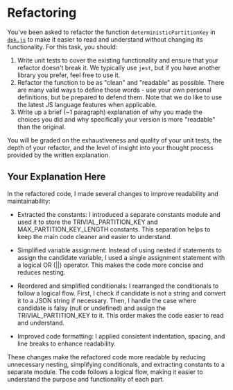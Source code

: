 # Refactoring

You've been asked to refactor the function `deterministicPartitionKey` in [`dpk.js`](dpk.js) to make it easier to read and understand without changing its functionality. For this task, you should:

1. Write unit tests to cover the existing functionality and ensure that your refactor doesn't break it. We typically use `jest`, but if you have another library you prefer, feel free to use it.
2. Refactor the function to be as "clean" and "readable" as possible. There are many valid ways to define those words - use your own personal definitions, but be prepared to defend them. Note that we do like to use the latest JS language features when applicable.
3. Write up a brief (~1 paragraph) explanation of why you made the choices you did and why specifically your version is more "readable" than the original.

You will be graded on the exhaustiveness and quality of your unit tests, the depth of your refactor, and the level of insight into your thought process provided by the written explanation.

## Your Explanation Here

In the refactored code, I made several changes to improve readability and maintainability:

- Extracted the constants: I introduced a separate constants module and used it to store the TRIVIAL_PARTITION_KEY and MAX_PARTITION_KEY_LENGTH constants. This separation helps to keep the main code cleaner and easier to understand.

- Simplified variable assignment: Instead of using nested if statements to assign the candidate variable, I used a single assignment statement with a logical OR (||) operator. This makes the code more concise and reduces nesting.

- Reordered and simplified conditionals: I rearranged the conditionals to follow a logical flow. First, I check if candidate is not a string and convert it to a JSON string if necessary. Then, I handle the case where candidate is falsy (null or undefined) and assign the TRIVIAL_PARTITION_KEY to it. This order makes the code easier to read and understand.

- Improved code formatting: I applied consistent indentation, spacing, and line breaks to enhance readability.

These changes make the refactored code more readable by reducing unnecessary nesting, simplifying conditionals, and extracting constants to a separate module. The code follows a logical flow, making it easier to understand the purpose and functionality of each part.
